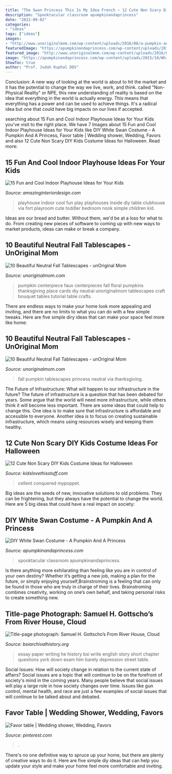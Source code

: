 ```yaml
---
title: "The Swan Princess This Is My Idea French ~ 12 Cute Non Scary Diy Kids Costume Ideas For Halloween"
description: "Spooktacular classroom apumpkinandaprincess"
date: "2022-09-02"
categories:
- "ideas"
tags: ["ideas"]
images:
- "http://www.unoriginalmom.com/wp-content/uploads/2016/08/a-pumpkin-and-a-princess.jpg"
featuredImage: "https://apumpkinandaprincess.com/wp-content/uploads/2015/10/White-Swan-Ballerina-Costume.jpg"
featured_image: "http://www.unoriginalmom.com/wp-content/uploads/2016/08/a-pumpkin-and-a-princess.jpg"
image: "https://apumpkinandaprincess.com/wp-content/uploads/2015/10/White-Swan-Ballerina-Costume.jpg"
ShowToc: true
author: "Prof. Judah Kuphal DDS"
---
```



Conclusion:
A new way of looking at the world is about to hit the market and it has the potential to change the way we live, work, and think. called "Non-Physical Reality" or NPE, this new understanding of reality is based on the idea that everything in the world is actually energy. This means that everything has a power and can be used to achieve things. It's a radical idea but one that could have big impacts on our lives if accepted.

	

		
searching about 15 Fun and Cool Indoor Playhouse Ideas for Your Kids you've visit to the right place. We have 7 Images about 15 Fun and Cool Indoor Playhouse Ideas for Your Kids like DIY White Swan Costume - A Pumpkin And A Princess, Favor table | Wedding shower, Wedding, Favors and also 12 Cute Non Scary DIY Kids Costume Ideas for Halloween. Read more:
		
    
## 15 Fun And Cool Indoor Playhouse Ideas For Your Kids

<img loading=lazy src="http://www.amazinginteriordesign.com/wp-content/uploads/2014/10/514.jpg" onerror="this.onerror=null;this.src='https://tse4.mm.bing.net/th?id=OIP.0_x_N9T2wy0sZSaXuWXNWAHaE6&amp;pid=15.1';" alt="15 Fun and Cool Indoor Playhouse Ideas for Your Kids">

_Source: amazinginteriordesign.com_

>playhouse indoor cool fun play playhouses inside diy table clubhouse via fort playroom cute toddler bedroom nook simple children kid. 

	

Ideas are our bread and butter. Without them, we'd be at a loss for what to do. From creating new pieces of software to coming up with new ways to market products, ideas can make or break a company.

    
## 10 Beautiful Neutral Fall Tablescapes - UnOriginal Mom

<img loading=lazy src="http://www.unoriginalmom.com/wp-content/uploads/2016/08/diy-faux-pumpkin-centerpiece-08.jpg" onerror="this.onerror=null;this.src='https://tse4.mm.bing.net/th?id=OIP.HU2SZ-BAYHKbfYWFe1UOiQHaL8&amp;pid=15.1';" alt="10 Beautiful Neutral Fall Tablescapes - unOriginal Mom">

_Source: unoriginalmom.com_

>pumpkin centerpiece faux centerpieces fall floral pumpkins thanksgiving place cards diy neutral unoriginalmom tablescapes craft bouquet tables tutorial table crafts. 

	

There are endless ways to make your home look more appealing and inviting, and there are no limits to what you can do with a few simple tweaks. Here are five simple diry ideas that can make your space feel more like home:

    
## 10 Beautiful Neutral Fall Tablescapes - UnOriginal Mom

<img loading=lazy src="http://www.unoriginalmom.com/wp-content/uploads/2016/08/a-pumpkin-and-a-princess.jpg" onerror="this.onerror=null;this.src='https://tse2.mm.bing.net/th?id=OIP.NaPoLSgzThmZQ-XW0SE3nAHaLG&amp;pid=15.1';" alt="10 Beautiful Neutral Fall Tablescapes - unOriginal Mom">

_Source: unoriginalmom.com_

>fall pumpkin tablescapes princess neutral via thanksgiving. 

	

The Future of Infrastructure: What will happen to our infrastructure in the future?
The future of infrastructure is a question that has been debated for years. Some argue that the world will need more infrastructure, while others think it will become less important. There are some ideas that could help to change this. One idea is to make sure that infrastructure is affordable and accessible to everyone. Another idea is to focus on creating sustainable infrastructure, which means using resources wisely and keeping them healthy.

    
## 12 Cute Non Scary DIY Kids Costume Ideas For Halloween

<img loading=lazy src="https://kidslovethisstuff.com/wp-content/uploads/2015/10/Non-scary-kids-Halloween-costumes-to-DIY-The-egg-costume.jpg" onerror="this.onerror=null;this.src='https://tse2.mm.bing.net/th?id=OIP.ke_n7fsbBF2grhAy5ewNzgHaKi&amp;pid=15.1';" alt="12 Cute Non Scary DIY Kids Costume Ideas for Halloween">

_Source: kidslovethisstuff.com_

>cellent conquered mypoppet. 

	

Big ideas are the seeds of new, innovative solutions to old problems. They can be frightening, but they always have the potential to change the world. Here are 5 big ideas that could have a real impact on society:

    
## DIY White Swan Costume - A Pumpkin And A Princess

<img loading=lazy src="https://apumpkinandaprincess.com/wp-content/uploads/2015/10/White-Swan-Ballerina-Costume.jpg" onerror="this.onerror=null;this.src='https://tse1.mm.bing.net/th?id=OIP.qeDi6dt_X4xJb52uTZTa2QHaLF&amp;pid=15.1';" alt="DIY White Swan Costume - A Pumpkin And A Princess">

_Source: apumpkinandaprincess.com_

>spooktacular classroom apumpkinandaprincess. 

	

Is there anything more exhilarating than feeling like you are in control of your own destiny? Whether it’s getting a new job, making a plan for the future, or simply enjoying yourself,Brainstroming is a feeling that can only be found in those who are truly in charge of their lives. Brainstroming combines creativity, working on one’s own behalf, and taking personal risks to create something new.

    
## Title-page Photograph: Samuel H. Gottscho’s From River House, Cloud

<img loading=lazy src="http://www.bsiarchivalhistory.org/BSI_Archival_History/Woodys_pt_1_files/droppedImage_12.png" onerror="this.onerror=null;this.src='https://tse4.mm.bing.net/th?id=OIP.zEna_Z3XFP4YMO1nd7NVSwHaIQ&amp;pid=15.1';" alt="Title-page photograph: Samuel H. Gottscho’s From River House, Cloud">

_Source: bsiarchivalhistory.org_

>essay paper writing he history bsi write english story short chapter questions york down exam him barely depression street table. 

	

Social Issues: How will society change in relation to the current state of affairs?
Social issues are a topic that will continue to be on the forefront of society's mind in the coming years. Many people believe that social issues will play a large role in how society changes over time. Issues like gun control, mental health, and race are just a few examples of social issues that will continue to be talked about and debated.

    
## Favor Table | Wedding Shower, Wedding, Favors

<img loading=lazy src="https://i.pinimg.com/originals/66/15/fc/6615fc5c2b16bb2a0d9dee1fbcd6a957.jpg" onerror="this.onerror=null;this.src='https://tse4.mm.bing.net/th?id=OIP.igSMhg4S7hktGfS1raYXzgHaJ4&amp;pid=15.1';" alt="Favor table | Wedding shower, Wedding, Favors">

_Source: pinterest.com_

>. 

	

There's no one definitive way to spruce up your home, but there are plenty of creative ways to do it. Here are five simple diy ideas that can help you update your style and make your home feel more comfortable and inviting.

